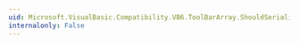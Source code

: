```yaml
---
uid: Microsoft.VisualBasic.Compatibility.VB6.ToolBarArray.ShouldSerializeIndex(System.Windows.Forms.ToolBar)
internalonly: False
---
```

